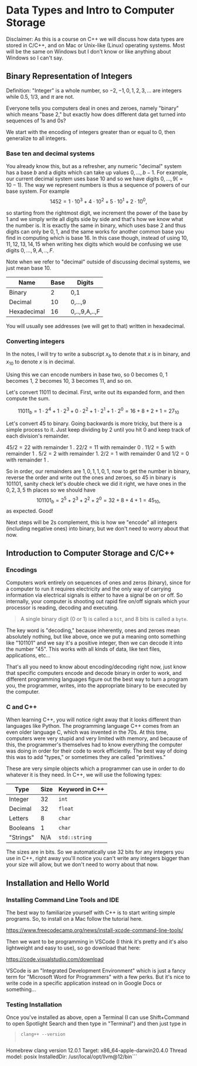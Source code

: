 # Data Types and Intro to Computer Storage

Disclaimer: As this is a course on C++ we will discuss how data types are stored in C/C++, and on Mac or Unix-like (Linux) operating systems. Most will be the same on Windows but I don't know or like anything about Windows so I can't say. 

## Binary Representation of Integers

Definition: "Integer" is a whole number, so $-2,-1,0,1,2,3,...$ are integers while $0.5$, $1/3$, and $\pi$ are not.

Everyone tells you computers deal in ones and zeroes, namely "binary" which means "base 2," but exactly how does different data get turned into sequences of $1$s and $0$s?

We start with the encoding of integers greater than or equal to $0$, then generalize to all integers.

### Base ten and decimal systems

You already know this, but as a refresher, any numeric "decimal" system has a base $b$ and a digits which can take up values $0,...,b-1$. For example, our current decimal system uses base 10 and so we have digits $0,...,9 (= 10-1)$. The way we represent numbers is thus a sequence of powers of our base system. For example
$$1452 = 1\cdot 10^3 + 4\cdot 10^2 + 5\cdot 10^1 + 2\cdot 10^0,$$

so starting from the rightmost digit, we increment the power of the base by $1$ and we simply write all digits side by side and that's how we know what the number is. It is exactly the same in binary, which uses base $2$ and thus digits can only be $0,1$, and 
the same works for another common base you find in computing which is base 16. In this case though, instead of using 
$10,11,12,13,14,15$ when writing hex digits which would be confusing we use digits $0,...,9,A,..,F$.

Note when we refer to "decimal" outside of discussing decimal systems, we just mean base 10. 

| Name        | Base | Digits        |
| ----------  | ---- | -------       |
| Binary      | 2    | 0,1           |
| Decimal     | 10   | 0,...,9       |
| Hexadecimal | 16   | 0,..,9,A,..,F |

You will usually see addresses (we will get to that) written in hexadecimal. 

### Converting integers

In the notes, I will try to write a subscript $x_{b}$ to denote that $x$ is in binary, and $x_{10}$ to denote $x$ is in decimal.

Using this we can encode numbers in base two, so $0$ becomes $0$, 1 becomes $1$, 2 becomes $10$, 3 becomes $11$, and so on. 

Let's convert $11011$ to decimal. First, write out its expanded form, and then compute the sum.

$$11011_b = 1\cdot 2^4 + 1\cdot 2^3 + 0\cdot 2^2 + 1\cdot 2^1 + 1\cdot 2^0 = 16 + 8 + 2 + 1 = 27_{10}$$

Let's convert $45$ to binary. Going backwards is more tricky, but there is a simple process to it. Just keep dividing by $2$ until you hit $0$ and keep track of each division's remainder. 

$45/2 = 22$ with remainder $1$ . 
$22/2 = 11$ with remainder $0$ .
$11/2 = 5$ with remainder $1$ .
$5/2 = 2$ with remainder $1$. 
$2/2 = 1$ with remainder $0$ and 
$1/2 = 0$ with remainder $1$ . 

So in order, our remainders are $1,0,1,1,0,1$, now to get the number in binary, reverse the order and write out the ones and zeroes, so $45$ in binary is $101101$, sanity check let's double check we did it right, we have ones in the $0, 2, 3, 5$ th places so we should have 
$$101101_b = 2^5 + 2^3 + 2^2 + 2^0 = 32 + 8 + 4 + 1 = 45_{10},$$
as expected. Good! 

Next steps will be 2s complement, this is how we "encode" all integers (including negative ones) into binary, but we don't need to worry about that now. 

## Introduction to Computer Storage and C/C++

### Encodings

Computers work entirely on sequences of ones and zeros (binary), since for a computer to run it requires electricity and the only way of carrying information via electrical signals is either to have a signal be on or off. So internally, your computer is shooting out rapid fire on/off signals which your processor is reading, decoding and executing. 

> A single binary digit (0 or 1) is called a `bit`, and 8 bits is called a `byte`.

The key word is "decoding," because inherently, ones and zeroes mean absolutely nothing, but like above, once we put a meaning onto something like "101101" and we say it's a positive integer, then we can decode it into the number "45". This works with all kinds of data, like text files, applications, etc...

That's all you need to know about encoding/decoding right now, just know that specific computers encode and decode binary in order to work, and different programming languages figure out the best way to turn a program you, the programmer, writes, into the appropriate binary to be executed by the computer.

### C and C++ 

When learning C++, you will notice right away that it looks different than languages like Python. The programming language C++ comes from an even older language C, which was invented in the 70s. At this time, computers were very stupid and very limited with memory, and because of this, the programmer's themselves had to know everything the computer was doing in order for their code to work efficiently. The best way of doing this was to add "types," or sometimes they are called "primitives." 

These are very simple objects which a programmer can use in order to do whatever it is they need. In C++, we will use the following types:


| Type        | Size | Keyword in C++ |
| ----------  | ---- | -------------- |
| Integer     | 32   | `int`          |
| Decimal     | 32   | `float`        |
| Letters     | 8    | `char`         |
| Booleans    | 1    | `char`         |
| "Strings"   | N/A  | `std::string`  |

The sizes are in bits. So we automatically use 32 bits for any integers you use in C++, right away you'll notice you can't write any integers bigger than your size will allow, but we don't need to worry about that now. 

## Installation and Hello World

### Installing Command Line Tools and IDE

The best way to familiarize yourself with C++ is to start writing simple programs. So, to install on a Mac follow the tutorial here.

https://www.freecodecamp.org/news/install-xcode-command-line-tools/

Then we want to be programming in VSCode (I think it's pretty and it's also lightweight and easy to use), so go download that here: 

https://code.visualstudio.com/download

VSCode is an "Integrated Development Environment" which is just a fancy term for "Microsoft Word for Programmers" with a few perks. But it's nice to write code in a specific application instead on in Google Docs or something... 

### Testing Installation

Once you've installed as above, open a Terminal (I can use Shift+Command to open Spotlight Search and then type in "Terminal") and then just type in 

> `clang++ --version`
> ```
Homebrew clang version 12.0.1
Target: x86_64-apple-darwin20.4.0
Thread model: posix
InstalledDir: /usr/local/opt/llvm@12/bin```